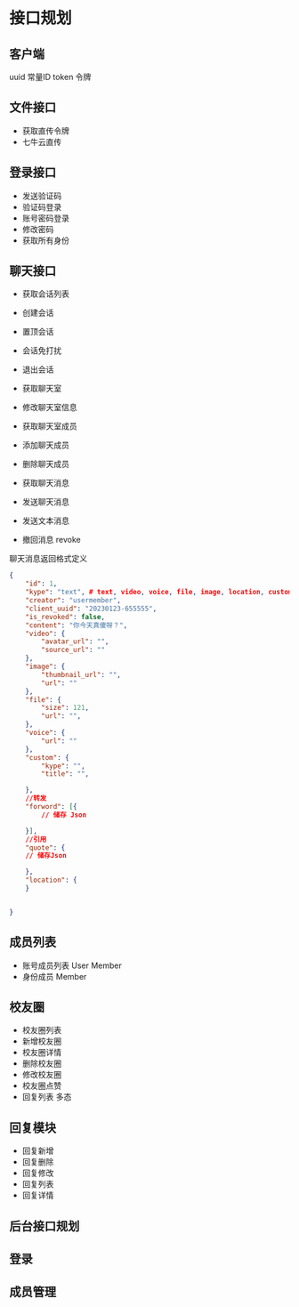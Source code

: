# 接口规划

## 客户端


uuid 常量ID
token 令牌

## 文件接口
- 获取直传令牌
- 七牛云直传

## 登录接口

- 发送验证码
- 验证码登录
- 账号密码登录
- 修改密码
- 获取所有身份

## 聊天接口

- 获取会话列表
- 创建会话
- 置顶会话
- 会话免打扰
- 退出会话

- 获取聊天室
- 修改聊天室信息

- 获取聊天室成员
- 添加聊天成员
- 删除聊天成员

- 获取聊天消息
- 发送聊天消息
- 发送文本消息
- 撤回消息 revoke

聊天消息返回格式定义

```json
{
    "id": 1,
    "kype": "text", # text, video, voice, file, image, location, custom, forward, quote, system, chatgpt,
    "creator": "usermember",
    "client_uuid": "20230123-655555",
    "is_revoked": false,
    "content": "你今天真傻呀？",
    "video": {
        "avatar_url": "",
        "source_url": ""
    },
    "image": {
        "thumbnail_url": "",
        "url": ""
    },
    "file": {
        "size": 121,
        "url": "",
    },
    "voice": {
        "url": ""
    },
    "custom": {
        "kype": "",
        "title": "",

    },
    //转发
    "forword": [{
        // 储存 Json

    }],
    //引用
    "quote": {
    // 储存Json

    },
    "location": {
    }


}

```

## 成员列表

- 账号成员列表 User Member
- 身份成员 Member

## 校友圈

- 校友圈列表
- 新增校友圈
- 校友圈详情
- 删除校友圈
- 修改校友圈
- 校友圈点赞
- 回复列表 多态

## 回复模块
- 回复新增
- 回复删除
- 回复修改
- 回复列表
- 回复详情





## 后台接口规划

## 登录

## 成员管理
